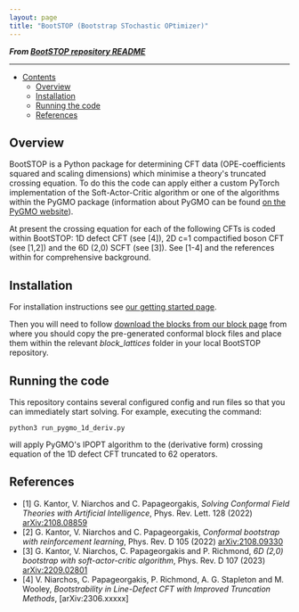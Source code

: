 ```yaml
---
layout: page
title: "BootSTOP (Bootstrap STochastic OPtimizer)"
---
```

***From [BootSTOP repository README](https://github.com/vniarchos/bootstop)***

---
<!-- TOC -->
* [Contents](#bootstop-bootstrap-stochastic-optimizer)
  * [Overview](#overview)
  * [Installation](#installation)
  * [Running the code](#running-the-code)
  * [References](#references)
<!-- TOC -->

## Overview
BootSTOP is a Python package for determining CFT data (OPE-coefficients squared and scaling dimensions) 
which minimise a theory's truncated crossing equation. To do this the code can apply either a custom PyTorch 
implementation of the Soft-Actor-Critic algorithm
or one of the algorithms within the PyGMO package (information about PyGMO can be found 
[on the PyGMO website](https://esa.github.io/pygmo2/)). 

At present the crossing equation for each of the following CFTs is coded within BootSTOP: 
1D defect CFT (see [4]), 2D c=1 compactified boson CFT (see [1,2]) 
and the 6D (2,0) SCFT (see [3]). See [1-4] and the references within for comprehensive background.

## Installation
For installation instructions see [our getting started page](https://github.com/vniarchos/BootSTOP/blob/main/requirements/getting_started.md).

Then you will need to follow [download the blocks from our block page](./blocks)
from where you should copy the pre-generated conformal block files and place
them within the relevant *block_lattices* 
folder in your local BootSTOP repository.

## Running the code

This repository contains several configured config and run files so that you can immediately start solving.
For example, executing the command:
   ```
   python3 run_pygmo_1d_deriv.py
   ```
will apply PyGMO's IPOPT algorithm to the (derivative form) crossing equation of the 1D defect CFT 
truncated to 62 operators.



## References
- [1] G. Kantor, V. Niarchos and C. Papageorgakis,
*Solving Conformal Field Theories with Artificial Intelligence*,
Phys. Rev. Lett. 128 (2022) [arXiv:2108.08859](https://arxiv.org/abs/2108.08859)
- [2] G. Kantor, V. Niarchos and C. Papageorgakis,
*Conformal bootstrap with reinforcement learning*,
Phys. Rev. D 105 (2022) [arXiv:2108.09330](https://arxiv.org/abs/2108.09330)
- [3] G. Kantor, V. Niarchos, C. Papageorgakis and P. Richmond,
*6D (2,0) bootstrap with soft-actor-critic algorithm*,
Phys. Rev. D 107 (2023) [arXiv:2209.02801](https://arxiv.org/abs/2209.02801)
- [4] V. Niarchos, C. Papageorgakis, P. Richmond, A. G. Stapleton and M. Wooley,
*Bootstrability in Line-Defect CFT with Improved Truncation Methods*, [arXiv:2306.xxxxx]

